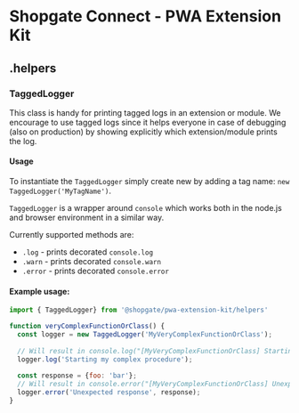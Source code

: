 # Shopgate Connect - PWA Extension Kit
## .helpers
### TaggedLogger
This class is handy for printing tagged logs in an extension or module. We encourage to use tagged logs since it helps everyone in case of debugging (also on production) by showing explicitly which extension/module prints the log. 

#### Usage
To instantiate the `TaggedLogger` simply create new by adding a tag name: `new TaggedLogger('MyTagName')`.

`TaggedLogger` is a wrapper around `console` which works both in the node.js and browser environment in a similar way.

Currently supported methods are:
- `.log` - prints decorated `console.log`
- `.warn` - prints decorated `console.warn`
- `.error` - prints decorated `console.error`

#### Example usage:
```jsx
import { TaggedLogger} from '@shopgate/pwa-extension-kit/helpers'

function veryComplexFunctionOrClass() {
  const logger = new TaggedLogger('MyVeryComplexFunctionOrClass');
  
  // Will result in console.log("[MyVeryComplexFunctionOrClass] Starting my complex procedure")
  logger.log('Starting my complex procedure'); 
  
  const response = {foo: 'bar'};
  // Will result in console.error("[MyVeryComplexFunctionOrClass] Unexpected response", response)
  logger.error('Unexpected response', response); 
}
```
